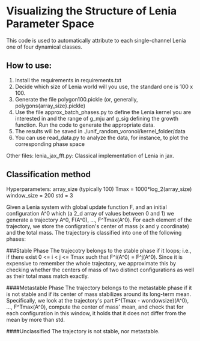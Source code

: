 # Visualizing the Structure of Lenia Parameter Space

This code is used to automatically attribute to each single-channel Lenia one of four dynamical classes.

## How to use:
1. Install the requirements in requirements.txt
2. Decide which size of Lenia world will you use, the standard one is 100 x 100.
3. Generate the file polygon100.pickle (or, generally, polygons{array_size}.pickle)
4. Use the file approx_batch_phases.py to define the Lenia kernel you are interested in and the range of g_mju anf g_sig defining the growth function. Run the code to generate the appropriate data.
5. The results will be saved in ./unif_random_voronoi/kernel_folder/data
6. You can use read_data.py to analyze the data, for instance, to plot the corresponding phase space 

Other files:
lenia_jax_fft.py: Classical implementation of Lenia in jax. 



## Classification method
Hyperparameters:
array_size (typically 100)
Tmax = 1000*log_2(array_size)
window_size = 200
std = 3

Given a Lenia system with global update function F, and an initial configuration A^0 which (a 2_d array of values between 0 and 1) we generate a trajectory A^0, F(A^0), ..., F^Tmax(A^0). For each element of the trajectory, we store the configration's center of mass (x and y coordinate) and the total mass. The trajectory is classified into one of the following phases:

###Stable Phase
The trajecotry belongs to the stable phase if it loops; i.e., if there exist 0 <= i < j <= Tmax such that F^i(A^0) = F^j(A^0). Since it is expensive to remember the whole trajectory, we approximate this by checking whether the centers of mass of two distinct configurations as well as their total mass match exactly.

####Metastable Phase
The trajectory belongs to the metastable phase if it is not stable and if its center of mass stabilizes around its long-term mean. Specifically, we look at the trajectory's part F^(Tmax - wondowsize)(A^0), ..., F^Tmax(A^0), compute the center of mass' mean, and check that for each configuration in this window, it holds that it does not differ from the mean by more than std.

####Unclassified
The trajectory is not stable, nor metastable.




